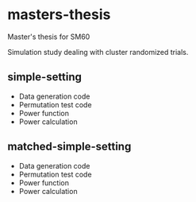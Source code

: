 # masters-thesis
Master's thesis for SM60

Simulation study dealing with cluster randomized trials.

## simple-setting

  - Data generation code
  - Permutation test code
  - Power function
  - Power calculation
  
## matched-simple-setting

  - Data generation code
  - Permutation test code
  - Power function
  - Power calculation
  
